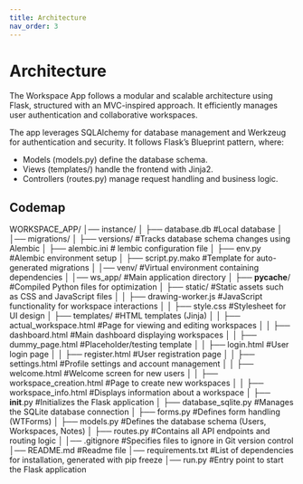 ```yaml
---
title: Architecture
nav_order: 3
---
```


# Architecture

The Workspace App follows a modular and scalable architecture using Flask, structured with an MVC-inspired approach. It efficiently manages user authentication and collaborative workspaces.

The app leverages SQLAlchemy for database management and Werkzeug for authentication and security. It follows Flask’s Blueprint pattern, where:

+ Models (models.py) define the database schema.
+ Views (templates/) handle the frontend with Jinja2.
+ Controllers (routes.py) manage request handling and business logic.


## Codemap

WORKSPACE_APP/
│── instance/
│   ├── database.db  #Local database
│
│── migrations/
│   ├── versions/  #Tracks database schema changes using Alembic
│   ├── alembic.ini  # lembic configuration file
│   ├── env.py  #Alembic environment setup
│   ├── script.py.mako  #Template for auto-generated migrations
│
│── venv/  #Virtual environment containing dependencies
│
│── ws_app/  #Main application directory
│   ├── __pycache__/  #Compiled Python files for optimization
│   ├── static/  #Static assets such as CSS and JavaScript files
│   │   ├── drawing-worker.js  #JavaScript functionality for workspace interactions
│   │   ├── style.css  #Stylesheet for UI design
│   ├── templates/  #HTML templates (Jinja)
│   │   ├── actual_workspace.html  #Page for viewing and editing workspaces
│   │   ├── dashboard.html  #Main dashboard displaying workspaces
│   │   ├── dummy_page.html  #Placeholder/testing template
│   │   ├── login.html  #User login page
│   │   ├── register.html  #User registration page
│   │   ├── settings.html  #Profile settings and account management
│   │   ├── welcome.html  #Welcome screen for new users
│   │   ├── workspace_creation.html  #Page to create new workspaces
│   │   ├── workspace_info.html  #Displays information about a workspace
│   ├── __init__.py  #Initializes the Flask application
│   ├── database_sqlite.py  #Manages the SQLite database connection
│   ├── forms.py  #Defines form handling (WTForms)
│   ├── models.py  #Defines the database schema (Users, Workspaces, Notes)
│   ├── routes.py  #Contains all API endpoints and routing logic
│
│── .gitignore  #Specifies files to ignore in Git version control
│── README.md  #Readme file
│── requirements.txt  #List of dependencies for installation, generated with pip freeze
│── run.py  #Entry point to start the Flask application